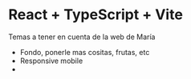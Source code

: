 # React + TypeScript + Vite

 Temas a tener en cuenta de la web de María

- Fondo, ponerle mas cositas, frutas, etc
- Responsive mobile
- 